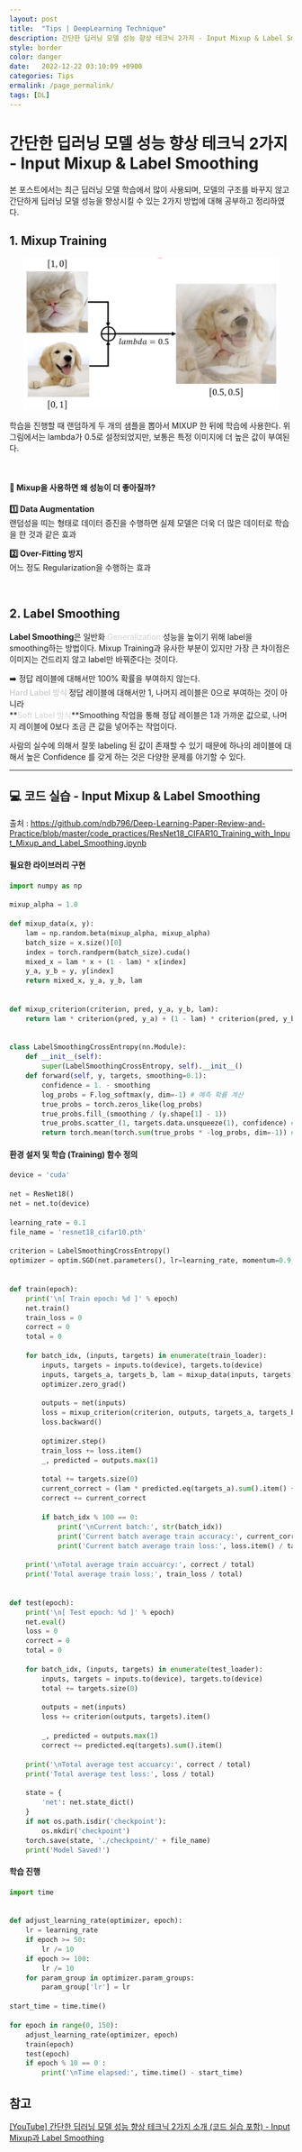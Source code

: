 ```yaml
---
layout: post
title:  "Tips | DeepLearning Technique"
description: 간단한 딥러닝 모델 성능 향상 테크닉 2가지 - Input Mixup & Label Smoothing<img src='/assets/img/data_ai_img/mixup.png' width="90%">
style: border
color: danger
date:   2022-12-22 03:10:09 +0900
categories: Tips
ermalink: /page_permalink/
tags: [DL]
---
```

# 간단한 딥러닝 모델 성능 향상 테크닉 2가지 - Input Mixup & Label Smoothing

<!-- LeakGAN : Long Text Generation via Adversarial Training with Leaked Information -->

본 포스트에서는 최근 딥러닝 모델 학습에서 많이 사용되며, 모델의 구조를 바꾸지 않고 간단하게 딥러닝 모델 성능을 향상시킬 수 있는 2가지 방법에 대해 공부하고 정리하였다. 



## 1. Mixup Training
<p align='center'>
<img src='/assets/img/data_ai_img/mixup.png' width="90%">
</p>

학습을 진행할 때 랜덤하게 두 개의 샘플을 뽑아서 MIXUP 한 뒤에 학습에 사용한다. 위 그림에서는 lambda가 0.5로 설정되었지만, 보통은 특정 이미지에 더 높은 값이 부여된다.

<br/>

#### **🤔 Mixup을 사용하면 왜 성능이 더 좋아질까?**

**1️⃣ Data Augmentation** <br/>
랜덤성을 띠는 형태로 데이터 증진을 수행하면 실제 모델은 더욱 더 많은 데이터로 학습을 한 것과 같은 효과

**2️⃣ Over-Fitting 방지** <br/>
어느 정도 Regularization을 수행하는 효과

<br/>


## 2. Label Smoothing
**Label Smoothing**은 일반화 <font color='lightgray'>Generalization</font> 성능을 높이기 위해 label을 smoothing하는 방법이다. Mixup Training과 유사한 부분이 있지만 가장 큰 차이점은 이미지는 건드리지 않고 label만 바꿔준다는 것이다.

➡️ 정답 레이블에 대해서만 100% 확률을 부여하지 않는다.<br/>
**<font color='lightgray'>Hard Label 방식</font>** 정답 레이블에 대해서만 1, 나머지 레이블은 0으로 부여하는 것이 아니라 <br/>
**<font color='lightgray'>Soft Label 방식</font>**Smoothing 작업을 통해 정답 레이블은 1과 가까운 값으로, 나머지 레이블에 0보다 조금 큰 값을 넣어주는 작업이다.

사람의 실수에 의해서 잘못 labeling 된 값이 존재할 수 있기 때문에 하나의 레이블에 대해서 높은 Confidence 를 갖게 하는 것은 다양한 문제를 야기할 수 있다.

---
## 💻 코드 실습 - Input Mixup & Label Smoothing

출처 : <https://github.com/ndb796/Deep-Learning-Paper-Review-and-Practice/blob/master/code_practices/ResNet18_CIFAR10_Training_with_Input_Mixup_and_Label_Smoothing.ipynb>

#### 필요한 라이브러리 구현
```python
import numpy as np

mixup_alpha = 1.0

def mixup_data(x, y):
    lam = np.random.beta(mixup_alpha, mixup_alpha)
    batch_size = x.size()[0]
    index = torch.randperm(batch_size).cuda()
    mixed_x = lam * x + (1 - lam) * x[index]
    y_a, y_b = y, y[index]
    return mixed_x, y_a, y_b, lam


def mixup_criterion(criterion, pred, y_a, y_b, lam):
    return lam * criterion(pred, y_a) + (1 - lam) * criterion(pred, y_b)


class LabelSmoothingCrossEntropy(nn.Module):
    def __init__(self):
        super(LabelSmoothingCrossEntropy, self).__init__()
    def forward(self, y, targets, smoothing=0.1):
        confidence = 1. - smoothing
        log_probs = F.log_softmax(y, dim=-1) # 예측 확률 계산
        true_probs = torch.zeros_like(log_probs)
        true_probs.fill_(smoothing / (y.shape[1] - 1))
        true_probs.scatter_(1, targets.data.unsqueeze(1), confidence) # 정답 인덱스의 정답 확률을 confidence로 변경
        return torch.mean(torch.sum(true_probs * -log_probs, dim=-1)) # negative log likelihood
```

#### 환경 설저 및 학습 (Training) 함수 정의
```python
device = 'cuda'

net = ResNet18()
net = net.to(device)

learning_rate = 0.1
file_name = 'resnet18_cifar10.pth'

criterion = LabelSmoothingCrossEntropy()
optimizer = optim.SGD(net.parameters(), lr=learning_rate, momentum=0.9, weight_decay=0.0002)


def train(epoch):
    print('\n[ Train epoch: %d ]' % epoch)
    net.train()
    train_loss = 0
    correct = 0
    total = 0

    for batch_idx, (inputs, targets) in enumerate(train_loader):
        inputs, targets = inputs.to(device), targets.to(device)
        inputs, targets_a, targets_b, lam = mixup_data(inputs, targets)
        optimizer.zero_grad()

        outputs = net(inputs)
        loss = mixup_criterion(criterion, outputs, targets_a, targets_b, lam)
        loss.backward()

        optimizer.step()
        train_loss += loss.item()
        _, predicted = outputs.max(1)

        total += targets.size(0)
        current_correct = (lam * predicted.eq(targets_a).sum().item() + (1 - lam) * predicted.eq(targets_b).sum().item())
        correct += current_correct

        if batch_idx % 100 == 0:
            print('\nCurrent batch:', str(batch_idx))
            print('Current batch average train accuracy:', current_correct / targets.size(0))
            print('Current batch average train loss:', loss.item() / targets.size(0))

    print('\nTotal average train accuarcy:', correct / total)
    print('Total average train loss:', train_loss / total)


def test(epoch):
    print('\n[ Test epoch: %d ]' % epoch)
    net.eval()
    loss = 0
    correct = 0
    total = 0

    for batch_idx, (inputs, targets) in enumerate(test_loader):
        inputs, targets = inputs.to(device), targets.to(device)
        total += targets.size(0)

        outputs = net(inputs)
        loss += criterion(outputs, targets).item()

        _, predicted = outputs.max(1)
        correct += predicted.eq(targets).sum().item()

    print('\nTotal average test accuarcy:', correct / total)
    print('Total average test loss:', loss / total)

    state = {
        'net': net.state_dict()
    }
    if not os.path.isdir('checkpoint'):
        os.mkdir('checkpoint')
    torch.save(state, './checkpoint/' + file_name)
    print('Model Saved!')
```

#### 학습 진행
```python
import time


def adjust_learning_rate(optimizer, epoch):
    lr = learning_rate
    if epoch >= 50:
        lr /= 10
    if epoch >= 100:
        lr /= 10
    for param_group in optimizer.param_groups:
        param_group['lr'] = lr

start_time = time.time()

for epoch in range(0, 150):
    adjust_learning_rate(optimizer, epoch)
    train(epoch)
    test(epoch)
    if epoch % 10 == 0 :
        print('\nTime elapsed:', time.time() - start_time)
```

## 참고

[[YouTube] 간단한 딥러닝 모델 성능 향상 테크닉 2가지 소개 (코드 실습 포함) - Input Mixup과 Label Smoothing](https://www.youtube.com/watch?v=T54ouYCsawQ&list=PLRx0vPvlEmdADpce8aoBhNnDaaHQN1Typ&index=20)